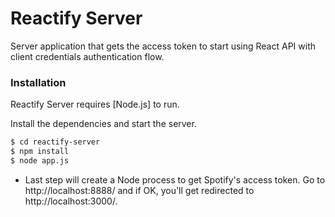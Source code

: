 # Reactify Server

Server application that gets the access token to start using React API with client credentials authentication flow.

### Installation

Reactify Server requires [Node.js] to run.

Install the dependencies and start the server.

```sh
$ cd reactify-server
$ npm install
$ node app.js
```

* Last step will create a Node process to get Spotify's access token. Go to http://localhost:8888/ and if OK, you'll get redirected to http://localhost:3000/.
